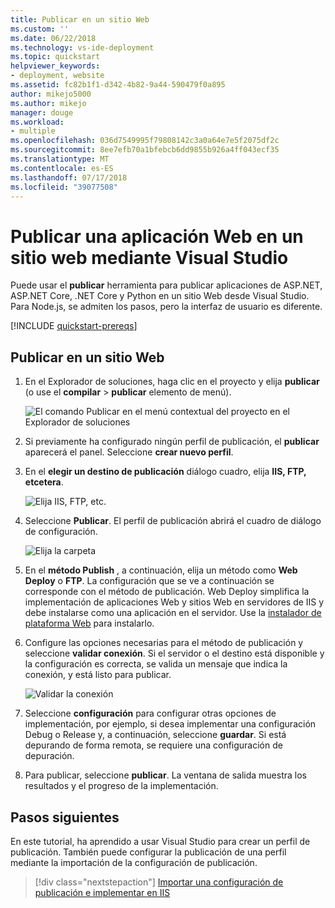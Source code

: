 ```yaml
---
title: Publicar en un sitio Web
ms.custom: ''
ms.date: 06/22/2018
ms.technology: vs-ide-deployment
ms.topic: quickstart
helpviewer_keywords:
- deployment, website
ms.assetid: fc82b1f1-d342-4b82-9a44-590479f0a895
author: mikejo5000
ms.author: mikejo
manager: douge
ms.workload:
- multiple
ms.openlocfilehash: 036d7549995f79808142c3a0a64e7e5f2075df2c
ms.sourcegitcommit: 8ee7efb70a1bfebcb6dd9855b926a4ff043ecf35
ms.translationtype: MT
ms.contentlocale: es-ES
ms.lasthandoff: 07/17/2018
ms.locfileid: "39077508"
---
```

# <a name="publish-a-web-app-to-a-web-site-using-visual-studio"></a>Publicar una aplicación Web en un sitio web mediante Visual Studio

Puede usar el **publicar** herramienta para publicar aplicaciones de ASP.NET, ASP.NET Core, .NET Core y Python en un sitio Web desde Visual Studio. Para Node.js, se admiten los pasos, pero la interfaz de usuario es diferente.

[!INCLUDE [quickstart-prereqs](includes/quickstart-prereqs.md)]

## <a name="publish-to-a-web-site"></a>Publicar en un sitio Web

1. En el Explorador de soluciones, haga clic en el proyecto y elija **publicar** (o use el **compilar** > **publicar** elemento de menú).

    ![El comando Publicar en el menú contextual del proyecto en el Explorador de soluciones](../deployment/media/quickstart-publish.png "elija Publicar")

1. Si previamente ha configurado ningún perfil de publicación, el **publicar** aparecerá el panel. Seleccione **crear nuevo perfil**.

1. En el **elegir un destino de publicación** diálogo cuadro, elija **IIS, FTP, etcetera**.

    ![Elija IIS, FTP, etc.](../deployment/media/quickstart-publish-iis-ftp.png "elija IIS, FTP, etcetera.")

1. Seleccione **Publicar**. El perfil de publicación abrirá el cuadro de diálogo de configuración.

    ![Elija la carpeta](../deployment/media/quickstart-publish-settings-web.png "elegir carpeta")

1. En el **método Publish** , a continuación, elija un método como **Web Deploy** o **FTP**. La configuración que se ve a continuación se corresponde con el método de publicación. Web Deploy simplifica la implementación de aplicaciones Web y sitios Web en servidores de IIS y debe instalarse como una aplicación en el servidor. Use la [instalador de plataforma Web](https://www.microsoft.com/web/downloads/platform.aspx) para instalarlo.

1. Configure las opciones necesarias para el método de publicación y seleccione **validar conexión**. Si el servidor o el destino está disponible y la configuración es correcta, se valida un mensaje que indica la conexión, y está listo para publicar.

    ![Validar la conexión](../deployment/media/quickstart-publish-web-deploy.png "validar la conexión")

1. Seleccione **configuración** para configurar otras opciones de implementación, por ejemplo, si desea implementar una configuración Debug o Release y, a continuación, seleccione **guardar**. Si está depurando de forma remota, se requiere una configuración de depuración.

1. Para publicar, seleccione **publicar**. La ventana de salida muestra los resultados y el progreso de la implementación.

## <a name="next-steps"></a>Pasos siguientes

En este tutorial, ha aprendido a usar Visual Studio para crear un perfil de publicación. También puede configurar la publicación de una perfil mediante la importación de la configuración de publicación.

> [!div class="nextstepaction"]
> [Importar una configuración de publicación e implementar en IIS](tutorial-import-publish-settings-iis.md)
